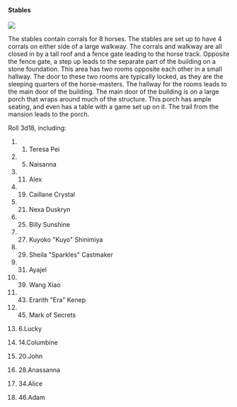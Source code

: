 #### Stables

![](https://lh6.googleusercontent.com/jKU3xecV-YFN5Q85Grjo8vKPQnMt8Bsw-FDRSGGV6sI2pPA01b8dy2SjakXChtsd2zwVVha2XW2zLejwLSvAO8UMxLG-QGD09beY_hB0OYjhds6K8yrZuh6lS4INYzky8FLzLeQ6)

The stables contain corrals for 8 horses. The stables are set up to have 4 corrals on either side of a large walkway. The corrals and walkway are all closed in by a tall roof and a fence gate leading to the horse track. Opposite the fence gate, a step up leads to the separate part of the building on a stone foundation. This area has two rooms opposite each other in a small hallway. The door to these two rooms are typically locked, as they are the sleeping quarters of the horse-masters. The hallway for the rooms leads to the main door of the building. The main door of the building is on a large porch that wraps around much of the structure. This porch has ample seating, and even has a table with a game set up on it. The trail from the mansion leads to the porch. 

  

Roll 3d18, including: 

1.  1. Teresa Pei 
    
2.  5. Naisanna 
    
3.  11. Alex 
    
4.  19. Caillane Crystal 
    
5.  21. Nexa Duskryn 
    
6.  25. Billy Sunshine 
    
7.  27. Kuyoko "Kuyo" Shinimiya 
    
8.  29. Sheila "Sparkles" Castmaker 
    
9.  31. Ayajel 
    
10.  39. Wang Xiao 
    
11.  43. Erarith "Era" Kenep 
    
12.  45. Mark of Secrets
    
13.  6.Lucky 
    
14.  14.Columbine 
    
15.  20.John 
    
16.  28.Anassanna 
    
17.  34.Alice 
    
18.  46.Adam
    

  

